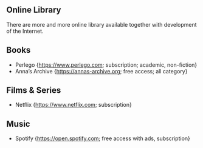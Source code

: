 ## Online Library

There are more and more online library available together with development of the Internet.

## Books
- Perlego {https://www.perlego.com; subscription; academic, non-fiction}
- Anna’s Archive {https://annas-archive.org; free access; all category}

## Films & Series
- Netflix {https://www.netflix.com; subscription}

## Music
- Spotify {https://open.spotify.com; free access with ads, subscription}